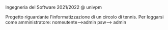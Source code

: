 Ingegneria del Software 2021/2022 @ univpm

Progetto riguardante l'informatizzazione di un circolo di tennis.
Per loggarsi come amministratore: nomeutente-->admin psw--> admin
